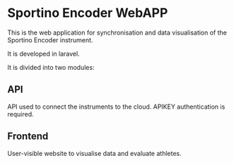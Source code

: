 # Sportino Encoder WebAPP

This is the web application for synchronisation and data visualisation of the Sportino Encoder instrument.

It is developed in laravel.

It is divided into two modules:

## API
API used to connect the instruments to the cloud. APIKEY authentication is required.

## Frontend

User-visible website to visualise data and evaluate athletes.
